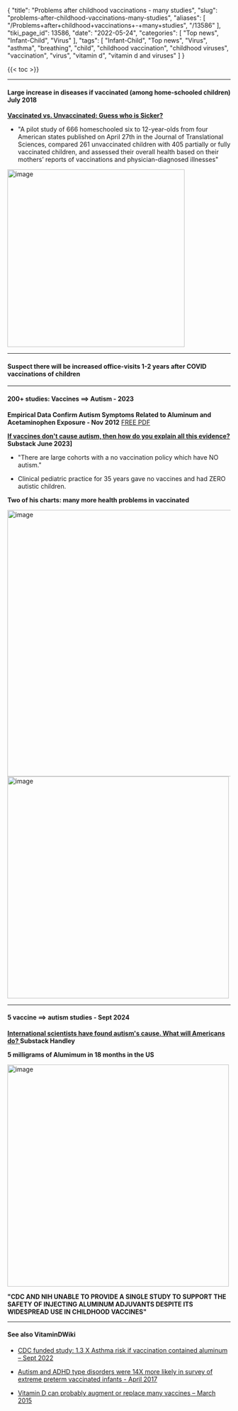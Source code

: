 {
    "title": "Problems after childhood vaccinations - many studies",
    "slug": "problems-after-childhood-vaccinations-many-studies",
    "aliases": [
        "/Problems+after+childhood+vaccinations+-+many+studies",
        "/13586"
    ],
    "tiki_page_id": 13586,
    "date": "2022-05-24",
    "categories": [
        "Top news",
        "Infant-Child",
        "Virus"
    ],
    "tags": [
        "Infant-Child",
        "Top news",
        "Virus",
        "asthma",
        "breathing",
        "child",
        "childhood vaccination",
        "childhood viruses",
        "vaccination",
        "virus",
        "vitamin d",
        "vitamin d and viruses"
    ]
}


{{< toc >}} 

---

#### Large increase in diseases if vaccinated (among home-schooled children) July 2018

 **[Vaccinated vs. Unvaccinated: Guess who is Sicker?](https://vaccineimpact.com/2017/vaccinated-vs-unvaccinated-guess-who-is-sicker/)** 

* "A pilot study of 666 homeschooled six to 12-year-olds from four American states published on April 27th in the Journal of Translational Sciences, compared 261 unvaccinated children with 405 partially or fully vaccinated children, and assessed their overall health based on their mothers’ reports of vaccinations and physician-diagnosed illnesses"

<img src="https://d378j1rmrlek7x.cloudfront.net/attachments/jpeg/vaccinated-home-schooled.jpg" alt="image" width="400">

---

#### Suspect there will be increased office-visits 1-2 years after COVID vaccinations of children

---

#### 200+ studies: Vaccines ==> Autism - 2023

 **Empirical Data Confirm Autism Symptoms Related to Aluminum and Acetaminophen Exposure  - Nov 2012**  [FREE PDF](https://doi.org/10.3390/e14112227%20)

 **[If vaccines don't cause autism, then how do you explain all this evidence?](https://stevekirsch.substack.com/p/if-vaccines-dont-cause-autism-then?utm_source=substack&utm_medium=email) Substack June 2023]** 

* "There are large cohorts with a no vaccination policy which have NO autism."

* Clinical pediatric practice for 35 years gave no vaccines and had ZERO autistic children.

 **Two of his charts: many more health problems in vaccinated** 

<img src="https://d378j1rmrlek7x.cloudfront.net/attachments/jpeg/vacc-vs-unvacc.jpg" alt="image" width="600">

<img src="https://d378j1rmrlek7x.cloudfront.net/attachments/jpeg/vacc--more-problems.jpg" alt="image" width="500">

---

#### 5 vaccine ==> autism studies - Sept 2024

 **[International scientists have found autism's cause. What will Americans do? ](https://jbhandley.substack.com/p/international-scientists-have-found) Substack Handley** 

 **5 milligrams of Alumimum in 18 months in the US** 

<img src="https://d378j1rmrlek7x.cloudfront.net/attachments/webp/5-mg-al-in-18-months.webp" alt="image" width="500">

 **"CDC AND NIH UNABLE TO PROVIDE A SINGLE STUDY TO SUPPORT THE SAFETY OF INJECTING ALUMINUM ADJUVANTS DESPITE ITS WIDESPREAD USE IN CHILDHOOD VACCINES"** 

---

#### See also VitaminDWiki

* [CDC funded study: 1.3 X Asthma risk if vaccination contained aluminum – Sept 2022](/posts/cdc-funded-study-13-x-asthma-risk-if-vaccination-contained-aluminum)

* [Autism and ADHD type disorders were 14X more likely in survey of extreme preterm vaccinated infants - April 2017](/posts/autism-and-adhd-type-disorders-were-14x-more-likely-in-survey-of-extreme-preterm-vaccinated-infants)

* [Vitamin D can probably augment or replace many vaccines – March 2015](/posts/vitamin-d-can-probably-augment-or-replace-many-vaccines)

<!-- ~tc~ (alias(Childhood vaccinations - many studies)) ~/tc~ -->